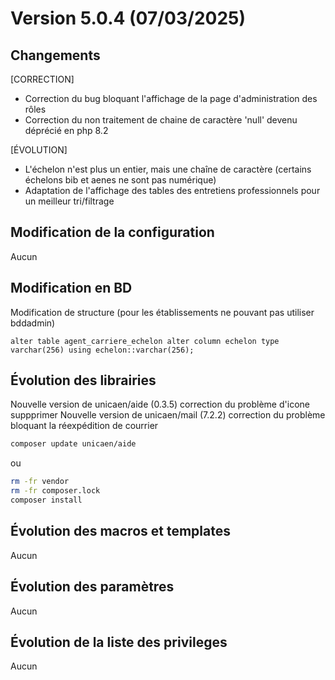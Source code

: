 # Version 5.0.4 (07/03/2025) 

## Changements 

[CORRECTION]
* Correction du bug bloquant l'affichage de la page d'administration des rôles
* Correction du non traitement de chaine de caractère 'null' devenu déprécié en php 8.2

[ÉVOLUTION]
* L'échelon n'est plus un entier, mais une chaîne de caractère (certains échelons bib et aenes ne sont pas numérique)
* Adaptation de l'affichage des tables des entretiens professionnels pour un meilleur tri/filtrage

## Modification de la configuration

Aucun

## Modification en BD

Modification de structure (pour les établissements ne pouvant pas utiliser bddadmin)
```postgresql
alter table agent_carriere_echelon alter column echelon type varchar(256) using echelon::varchar(256);
```

## Évolution des librairies

Nouvelle version de unicaen/aide (0.3.5) correction du problème d'icone suppprimer
Nouvelle version de unicaen/mail (7.2.2) correction du problème bloquant la réexpédition de courrier

```bash
composer update unicaen/aide
```

ou

```bash
rm -fr vendor
rm -fr composer.lock
composer install
```

## Évolution des macros et templates

Aucun

## Évolution des paramètres

Aucun

## Évolution de la liste des privileges

Aucun
